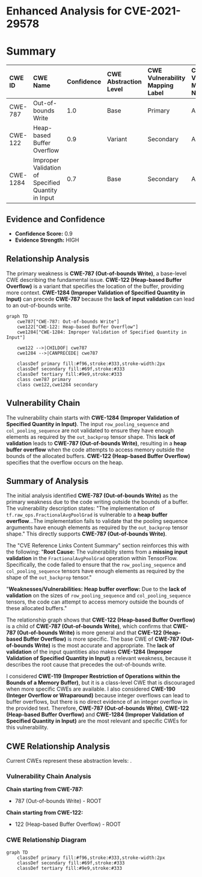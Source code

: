 # Enhanced Analysis for CVE-2021-29578

# Summary
| CWE ID    | CWE Name                                                                  | Confidence | CWE Abstraction Level | CWE Vulnerability Mapping Label | CWE-Vulnerability Mapping Notes |
| :--------- | :------------------------------------------------------------------------ | :--------- | :---------------------- | :------------------------------ | :------------------------------ |
| CWE-787   | Out-of-bounds Write                                                        | 1.0        | Base                    | Primary                        | Allowed                       |
| CWE-122   | Heap-based Buffer Overflow                                                 | 0.9        | Variant                 | Secondary                       | Allowed                       |
| CWE-1284  | Improper Validation of Specified Quantity in Input                         | 0.7        | Base                    | Secondary                       | Allowed                       |

## Evidence and Confidence

*   **Confidence Score:** 0.9
*   **Evidence Strength:** HIGH

## Relationship Analysis
The primary weakness is **CWE-787 (Out-of-bounds Write)**, a base-level CWE describing the fundamental issue. **CWE-122 (Heap-based Buffer Overflow)** is a variant that specifies the location of the buffer, providing more context. **CWE-1284 (Improper Validation of Specified Quantity in Input)** can precede **CWE-787** because the **lack of input validation** can lead to an out-of-bounds write.

```mermaid
graph TD
    cwe787["CWE-787: Out-of-bounds Write"]
    cwe122["CWE-122: Heap-based Buffer Overflow"]
    cwe1284["CWE-1284: Improper Validation of Specified Quantity in Input"]
    
    cwe122 -->|CHILDOF| cwe787
    cwe1284 -->|CANPRECEDE| cwe787
    
    classDef primary fill:#f96,stroke:#333,stroke-width:2px
    classDef secondary fill:#69f,stroke:#333
    classDef tertiary fill:#9e9,stroke:#333
    class cwe787 primary
    class cwe122,cwe1284 secondary
```

## Vulnerability Chain
The vulnerability chain starts with **CWE-1284 (Improper Validation of Specified Quantity in Input)**. The input `row_pooling_sequence` and `col_pooling_sequence` are not validated to ensure they have enough elements as required by the `out_backprop` tensor shape. This **lack of validation** leads to **CWE-787 (Out-of-bounds Write)**, resulting in a **heap buffer overflow** when the code attempts to access memory outside the bounds of the allocated buffers. **CWE-122 (Heap-based Buffer Overflow)** specifies that the overflow occurs on the heap.

## Summary of Analysis
The initial analysis identified **CWE-787 (Out-of-bounds Write)** as the primary weakness due to the code writing outside the bounds of a buffer. The vulnerability description states: "The implementation of `tf.raw_ops.FractionalAvgPoolGrad` is vulnerable to a **heap buffer overflow**...The implementation fails to validate that the pooling sequence arguments have enough elements as required by the `out_backprop` tensor shape." This directly supports **CWE-787 (Out-of-bounds Write)**.

The "CVE Reference Links Content Summary" section reinforces this with the following:
"**Root Cause:** The vulnerability stems from a **missing input validation** in the `FractionalAvgPoolGrad` operation within TensorFlow. Specifically, the code failed to ensure that the `row_pooling_sequence` and `col_pooling_sequence` tensors have enough elements as required by the shape of the `out_backprop` tensor."

"**Weaknesses/Vulnerabilities:** **Heap buffer overflow:** Due to the **lack of validation** on the sizes of `row_pooling_sequence` and `col_pooling_sequence` tensors, the code can attempt to access memory outside the bounds of these allocated buffers."

The relationship graph shows that **CWE-122 (Heap-based Buffer Overflow)** is a child of **CWE-787 (Out-of-bounds Write)**, which confirms that **CWE-787 (Out-of-bounds Write)** is more general and that **CWE-122 (Heap-based Buffer Overflow)** is more specific. The base CWE of **CWE-787 (Out-of-bounds Write)** is the most accurate and appropriate. The **lack of validation** of the input quantities also makes **CWE-1284 (Improper Validation of Specified Quantity in Input)** a relevant weakness, because it describes the root cause that precedes the out-of-bounds write.

I considered **CWE-119 (Improper Restriction of Operations within the Bounds of a Memory Buffer)**, but it is a class-level CWE that is discouraged when more specific CWEs are available. I also considered **CWE-190 (Integer Overflow or Wraparound)** because integer overflows can lead to buffer overflows, but there is no direct evidence of an integer overflow in the provided text. Therefore, **CWE-787 (Out-of-bounds Write)**, **CWE-122 (Heap-based Buffer Overflow)** and **CWE-1284 (Improper Validation of Specified Quantity in Input)** are the most relevant and specific CWEs for this vulnerability.


## CWE Relationship Analysis

Current CWEs represent these abstraction levels: .


### Vulnerability Chain Analysis

**Chain starting from CWE-787:**
- 787 (Out-of-bounds Write) - ROOT


**Chain starting from CWE-122:**
- 122 (Heap-based Buffer Overflow) - ROOT



### CWE Relationship Diagram

```mermaid
graph TD
    classDef primary fill:#f96,stroke:#333,stroke-width:2px
    classDef secondary fill:#69f,stroke:#333
    classDef tertiary fill:#9e9,stroke:#333
```